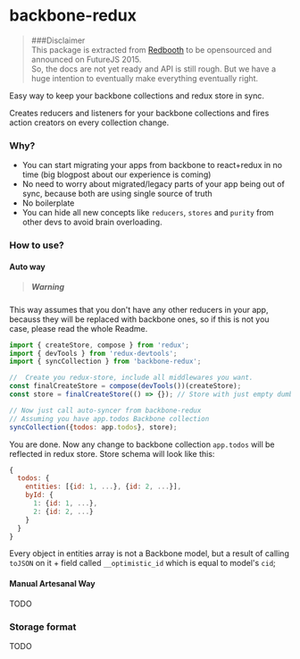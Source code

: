backbone-redux
=========================

> ###Disclaimer   
This package is extracted from [Redbooth](https://redbooth.com) to be opensourced and announced on FutureJS 2015.  
So, the docs are not yet ready and API is still rough. But we have a huge intention to eventually make everything   eventually right.

Easy way to keep your backbone collections and redux store in sync.

Creates reducers and listeners for your backbone collections and fires action creators on every collection change.

### Why?

* You can start migrating your apps from backbone to react+redux in no time (big blogpost about our experience is coming)
* No need to worry about migrated/legacy parts of your app being out of sync, because both are using single source of truth
* No boilerplate
* You can hide all new concepts like `reducers`, `stores` and `purity` from other devs to avoid brain overloading.

### How to use?
#### Auto way
> ##### Warning
This way assumes that you don't have any other reducers in your app, becauss they will be replaced with backbone ones, so if this is not you case, please read the whole Readme.

```javascript
import { createStore, compose } from 'redux';
import { devTools } from 'redux-devtools';
import { syncCollection } from 'backbone-redux';

//  Create you redux-store, include all middlewares you want.
const finalCreateStore = compose(devTools())(createStore);
const store = finalCreateStore(() => {}); // Store with just empty dumb reducer

// Now just call auto-syncer from backbone-redux
// Assuming you have app.todos Backbone collection
syncCollection({todos: app.todos}, store);
```

You are done. Now any change to backbone collection `app.todos` will be reflected in redux store.
Store schema will look like this:

```javascript
{
  todos: {
    entities: [{id: 1, ...}, {id: 2, ...}],
    byId: {
      1: {id: 1, ...},
      2: {id: 2, ...}
    }
  }
}
```

Every object in entities array is not a Backbone model, but a result of calling `toJSON` on it + field called `__optimistic_id` which is equal to model's `cid`;

#### Manual Artesanal Way
TODO

### Storage format
TODO
